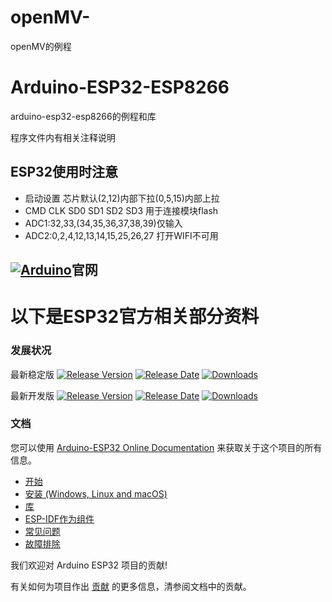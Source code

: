 # openMV-
openMV的例程

# Arduino-ESP32-ESP8266
arduino-esp32-esp8266的例程和库

程序文件内有相关注释说明

## ESP32使用时注意
- 启动设置 芯片默认(2,12)内部下拉(0,5,15)内部上拉
- CMD CLK SD0 SD1 SD2 SD3 用于连接模块flash
- ADC1:32,33,(34,35,36,37,38,39)仅输入
- ADC2:0,2,4,12,13,14,15,25,26,27 打开WIFI不可用

## [![Arduino](https://img.shields.io/github/Arduino-svg?style=plastic)](https://www.arduino.cc/)官网

# 以下是ESP32官方相关部分资料
### 发展状况

最新稳定版  [![Release Version](https://img.shields.io/github/release/espressif/arduino-esp32.svg?style=plastic)](https://github.com/espressif/arduino-esp32/releases/latest/) [![Release Date](https://img.shields.io/github/release-date/espressif/arduino-esp32.svg?style=plastic)](https://github.com/espressif/arduino-esp32/releases/latest/) [![Downloads](https://img.shields.io/github/downloads/espressif/arduino-esp32/latest/total.svg?style=plastic)](https://github.com/espressif/arduino-esp32/releases/latest/)

最新开发版  [![Release Version](https://img.shields.io/github/release/espressif/arduino-esp32/all.svg?style=plastic)](https://github.com/espressif/arduino-esp32/releases/) [![Release Date](https://img.shields.io/github/release-date-pre/espressif/arduino-esp32.svg?style=plastic)](https://github.com/espressif/arduino-esp32/releases/) [![Downloads](https://img.shields.io/github/downloads-pre/espressif/arduino-esp32/latest/total.svg?style=plastic)](https://github.com/espressif/arduino-esp32/releases/)

### 文档

您可以使用 [Arduino-ESP32 Online Documentation](https://docs.espressif.com/projects/arduino-esp32/en/latest/) 来获取关于这个项目的所有信息。

* [开始](https://docs.espressif.com/projects/arduino-esp32/en/latest/getting_started.html)
* [安装 (Windows, Linux and macOS)](https://docs.espressif.com/projects/arduino-esp32/en/latest/installing.html)
* [库](https://docs.espressif.com/projects/arduino-esp32/en/latest/libraries.html)
* [ESP-IDF作为组件](https://docs.espressif.com/projects/arduino-esp32/en/latest/esp-idf_component.html)
* [常见问题](https://docs.espressif.com/projects/arduino-esp32/en/latest/faq.html)
* [故障排除](https://docs.espressif.com/projects/arduino-esp32/en/latest/troubleshooting.html)

我们欢迎对 Arduino ESP32 项目的贡献!

有关如何为项目作出 [贡献](https://docs.espressif.com/projects/arduino-esp32/en/latest/contributing.html) 的更多信息，清参阅文档中的贡献。
